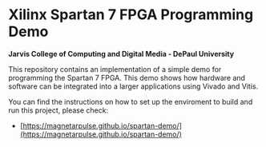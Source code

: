 # Xilinx Spartan 7 FPGA Programming Demo
**Jarvis College of Computing and Digital Media - DePaul University**

This repository contains an implementation of a simple demo for programming the Spartan 7 FPGA.
This demo shows how hardware and software can be integrated into a larger applications using Vivado and Vitis.

You can find the instructions on how to set up the enviroment to build and run this project, please check:
- [https://magnetarpulse.github.io/spartan-demo/](https://magnetarpulse.github.io/spartan-demo/)
